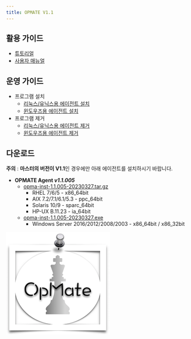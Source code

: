 ```yaml
---
title: OPMATE V1.1
---
```


## 활용 가이드

- [튜토리얼](QuickTutorial.md)
- [사용자 매뉴얼](UserManual.md)

## 운영 가이드

- 프로그램 설치
  - [리눅스/유닉스용 에이전트 설치](InstallAgentLinux.md)
  - [윈도우즈용 에이전트 설치](InstallAgentWindows.md)
- 프로그램 제거
  - [리눅스/유닉스용 에이전트 제거](UninstallAgentLinux.md)
  - [윈도우즈용 에이전트 제거](UninstallAgentWindows.md)

## 다운로드

**주의** : **마스터의 버전이 V1.1**인 경우에만 아래 에이전트를 설치하시기 바랍니다.

- **OPMATE Agent _v1.1.005_**
  - [opma-inst-1.1.005-20230327.tar.gz](https://github.com/opmate/opmate.github.io/releases/download/OPMATE-AGENT-v1.1.005-1/opma-inst-1.1.005-20230327.tar.gz)
    - RHEL 7/6/5 - x86_64bit
    - AIX 7.2/7.1/6.1/5.3 - ppc_64bit
    - Solaris 10/9 - sparc_64bit
    - HP-UX B.11.23 - ia_64bit
  - [opma-inst-1.1.005-20230327.exe](https://github.com/opmate/opmate.github.io/releases/download/OPMATE-AGENT-v1.1.005-1/opma-inst-1.1.005-20230327.exe)
    - Windows Server 2016/2012/2008/2003 - x86_64bit / x86_32bit

![Alt text](/img/checkmate-small.png)
